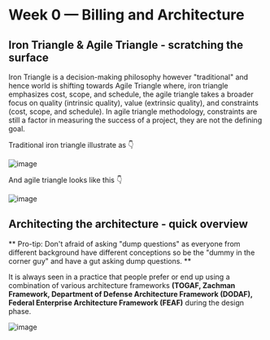 # Week 0 — Billing and Architecture

## Iron Triangle & Agile Triangle - scratching the surface

Iron Triangle is a decision-making philosophy however "traditional" and hence world is shifting towards Agile Triangle where, iron triangle emphasizes cost, scope, and schedule, the agile triangle takes a broader focus on quality (intrinsic quality), value (extrinsic quality), and constraints (cost, scope, and schedule).   In agile triangle methodology, constraints are still a factor in measuring the success of a project, they are not the defining goal.

Traditional iron triangle illustrate as :point_down:

![image](https://user-images.githubusercontent.com/54937605/221245031-a1ce9761-c813-412b-9883-a98aab44c486.png)

And agile triangle looks like this :point_down:

![image](https://user-images.githubusercontent.com/54937605/221245312-46e04e4c-1850-4e2c-ab9a-140abc2b06f3.png)

## Architecting the architecture - quick overview

** Pro-tip: Don't afraid of asking "dump questions" as everyone from different background have different conceptions so be the "dummy in the corner guy" and have a gut asking dump questions. **

It is always seen in a practice that people prefer or end up using a combination of various architecture frameworks __(TOGAF, Zachman Framework, Department of Defense Architecture Framework (DODAF), Federal Enterprise Architecture Framework (FEAF)__ during the design phase. 

![image](https://user-images.githubusercontent.com/54937605/221245937-bc68234d-af29-40f8-9c0e-bd716bd584b8.png)


